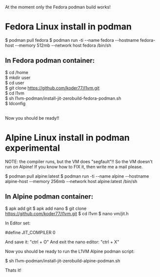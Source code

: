 At the moment only the Fedora podman build works!

Fedora Linux install in podman
==============================
$ podman pull fedora
$ podman run -ti --name fedora --hostname fedora-host --memory 512mb --network host fedora /bin/sh

In Fedora podman container:
--------------------------
$ cd /home <br>
$ mkdir user <br>
$ cd user <br>
$ git clone https://github.com/koder77/l1vm.git <br>
$ cd l1vm <br>
$ sh l1vm-podman/install-jit-zerobuild-fedora-podman.sh <br>
$ ldconfig <br><br>

Now you should be ready!!
<br>

Alpine Linux install in podman experimental
===========================================
NOTE: the compiler runs, but the VM does "segfault"!!
So the VM doesn't run on Alpine!
If you know how to FIX it, then write me a mail please.

$ podman pull alpine:latest
$ podman run -ti --name alpine --hostname alpine-host --memory 256mb --network host alpine:latest /bin/sh

In Alpine podman container:
---------------------------
$ apk add git
$ apk add nano
$ git clone https://github.com/koder77/l1vm.git
$ cd l1vm
$ nano vm/jit.h

In Editor set:

#define JIT_COMPILER 0

And save it: "ctrl + O"
And exit the nano editor: "ctrl + X"

Now you should be ready to run the L1VM Alpine podman script:

$ sh l1vm-podman/install-jit-zerobuild-alpine-podman.sh

Thats it!
